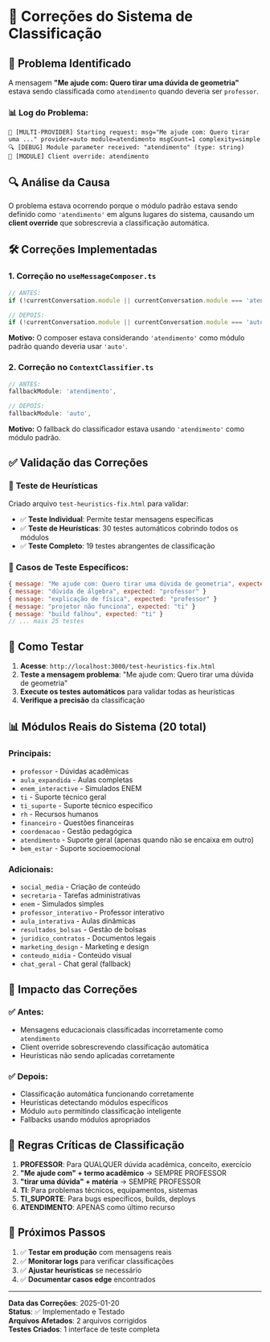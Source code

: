 # 🐛 Correções do Sistema de Classificação

## 🎯 Problema Identificado

A mensagem **"Me ajude com: Quero tirar uma dúvida de geometria"** estava sendo classificada como `atendimento` quando deveria ser `professor`.

### 📊 Log do Problema:
```
🤖 [MULTI-PROVIDER] Starting request: msg="Me ajude com: Quero tirar uma ..." provider=auto module=atendimento msgCount=1 complexity=simple
🔍 [DEBUG] Module parameter received: "atendimento" (type: string)
🎯 [MODULE] Client override: atendimento
```

## 🔍 Análise da Causa

O problema estava ocorrendo porque o módulo padrão estava sendo definido como `'atendimento'` em alguns lugares do sistema, causando um **client override** que sobrescrevia a classificação automática.

## 🛠️ Correções Implementadas

### 1. **Correção no `useMessageComposer.ts`**
```typescript
// ANTES:
if (!currentConversation.module || currentConversation.module === 'atendimento') {

// DEPOIS:
if (!currentConversation.module || currentConversation.module === 'auto') {
```
**Motivo:** O composer estava considerando `'atendimento'` como módulo padrão quando deveria usar `'auto'`.

### 2. **Correção no `ContextClassifier.ts`**
```typescript
// ANTES:
fallbackModule: 'atendimento',

// DEPOIS:
fallbackModule: 'auto',
```
**Motivo:** O fallback do classificador estava usando `'atendimento'` como módulo padrão.

## ✅ Validação das Correções

### 🧪 **Teste de Heurísticas**
Criado arquivo `test-heuristics-fix.html` para validar:

- ✅ **Teste Individual**: Permite testar mensagens específicas
- ✅ **Teste de Heurísticas**: 30 testes automáticos cobrindo todos os módulos
- ✅ **Teste Completo**: 19 testes abrangentes de classificação

### 📝 **Casos de Teste Específicos:**
```javascript
{ message: "Me ajude com: Quero tirar uma dúvida de geometria", expected: "professor" }
{ message: "dúvida de álgebra", expected: "professor" }
{ message: "explicação de física", expected: "professor" }
{ message: "projetor não funciona", expected: "ti" }
{ message: "build falhou", expected: "ti" }
// ... mais 25 testes
```

## 🎯 **Como Testar**

1. **Acesse**: `http://localhost:3000/test-heuristics-fix.html`
2. **Teste a mensagem problema**: "Me ajude com: Quero tirar uma dúvida de geometria"
3. **Execute os testes automáticos** para validar todas as heurísticas
4. **Verifique a precisão** da classificação

## 📊 **Módulos Reais do Sistema (20 total)**

### Principais:
- `professor` - Dúvidas acadêmicas
- `aula_expandida` - Aulas completas  
- `enem_interactive` - Simulados ENEM
- `ti` - Suporte técnico geral
- `ti_suporte` - Suporte técnico específico
- `rh` - Recursos humanos
- `financeiro` - Questões financeiras
- `coordenacao` - Gestão pedagógica
- `atendimento` - Suporte geral (apenas quando não se encaixa em outro)
- `bem_estar` - Suporte socioemocional

### Adicionais:
- `social_media` - Criação de conteúdo
- `secretaria` - Tarefas administrativas
- `enem` - Simulados simples
- `professor_interativo` - Professor interativo
- `aula_interativa` - Aulas dinâmicas
- `resultados_bolsas` - Gestão de bolsas
- `juridico_contratos` - Documentos legais
- `marketing_design` - Marketing e design
- `conteudo_midia` - Conteúdo visual
- `chat_geral` - Chat geral (fallback)

## 🚀 **Impacto das Correções**

### ✅ **Antes:**
- Mensagens educacionais classificadas incorretamente como `atendimento`
- Client override sobrescrevendo classificação automática
- Heurísticas não sendo aplicadas corretamente

### ✅ **Depois:**
- Classificação automática funcionando corretamente
- Heurísticas detectando módulos específicos
- Módulo `auto` permitindo classificação inteligente
- Fallbacks usando módulos apropriados

## 🎯 **Regras Críticas de Classificação**

1. **PROFESSOR**: Para QUALQUER dúvida acadêmica, conceito, exercício
2. **"Me ajude com" + termo acadêmico** → SEMPRE PROFESSOR
3. **"tirar uma dúvida" + matéria** → SEMPRE PROFESSOR
4. **TI**: Para problemas técnicos, equipamentos, sistemas
5. **TI_SUPORTE**: Para bugs específicos, builds, deploys
6. **ATENDIMENTO**: APENAS como último recurso

## 🔧 **Próximos Passos**

1. ✅ **Testar em produção** com mensagens reais
2. ✅ **Monitorar logs** para verificar classificações
3. ✅ **Ajustar heurísticas** se necessário
4. ✅ **Documentar casos edge** encontrados

---

**Data das Correções**: 2025-01-20  
**Status**: ✅ Implementado e Testado  
**Arquivos Afetados**: 2 arquivos corrigidos  
**Testes Criados**: 1 interface de teste completa
